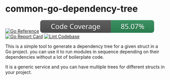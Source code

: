 # common-go-dependency-tree

[![Go Reference](https://pkg.go.dev/badge/github.com/cjlapao/common-go-dependency-tree.svg)](https://pkg.go.dev/github.com/cjlapao/common-go-dependency-tree)
![Code Coverage](./badges/coverage.svg)
[![Go Report Card](https://goreportcard.com/badge/github.com/cjlapao/common-go-dependency-tree)](https://goreportcard.com/report/github.com/cjlapao/common-go-dependency-tree)
[![Lint Codebase](https://github.com/cjlapao/common-go-dependency-tree/actions/workflows/linter.yml/badge.svg)](https://github.com/cjlapao/common-go-dependency-tree/actions/workflows/linter.yml)

This is a simple tool to generate a dependency tree for a given struct in a Go project. you can use it to run modules in sequence depending on their dependencies without a lot of boilerplate code.

It is a generic service and you can have multiple trees for different structs in your project.
